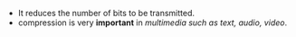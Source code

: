 - It reduces the number of bits to be transmitted.
- compression is very **important** in *multimedia such as text, audio, video*.
 